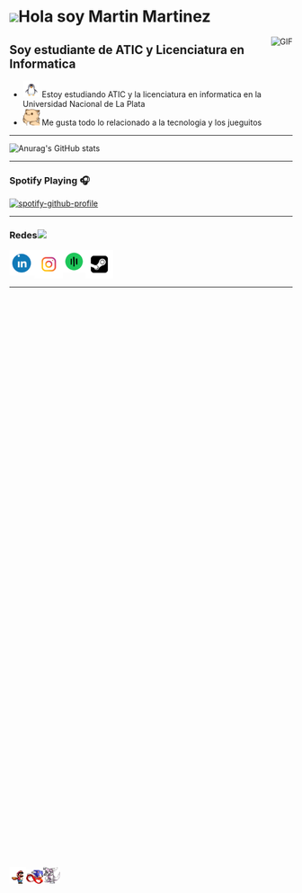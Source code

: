 # <img src="https://media.giphy.com/media/hvRJCLFzcasrR4ia7z/giphy.gif" width="21">Hola soy Martin Martinez

<img align="right" alt="GIF" height="160px" src="https://media.giphy.com/media/du3J3cXyzhj75IOgvA/giphy.gif" />

## Soy estudiante de ATIC y Licenciatura en Informatica   

- <a href="https://gifyu.com/image/SVdsV"><img src="https://github.com/martimartineez/martimartineez/blob/main/penguin.gif" width="30"></a> Estoy estudiando ATIC y la licenciatura en informatica en la Universidad Nacional de La Plata
- <a href="https://gifyu.com/image/SVdNO"><img src="https://github.com/martimartineez/martimartineez/blob/main/hyperkitty.gif" width="30" height="30"></a> Me gusta todo lo relacionado a la tecnologia y los jueguitos 










---

![Anurag's GitHub stats](https://github-readme-stats.vercel.app/api?username=martimartineez&show_icons=true&theme=algolia)

---





### Spotify Playing 🎧


[![spotify-github-profile](https://spotify-github-profile.vercel.app/api/view?uid=hntqme6aln21xygk3s92jwbx6&cover_image=true&theme=default&show_offline=true&background_color=121212&interchange=true)](https://spotify-github-profile.vercel.app/api/view?uid=hntqme6aln21xygk3s92jwbx6&redirect=true)



---

### Redes<a href="https://gifyu.com/image/Zy2f"><img src="https://github.com/milaan9/milaan9/blob/main/Handshake.gif" width="60"></a>


[<img align="left" alt="martimartineez | LinkedIn" width="45" height="45px" src="https://github.com/martimartineez/martimartineez/blob/main/linkdin.gif"/>][linkedin]
[<img align="left" alt="martimartineez | Instagram" width="50" height="50px" src="https://github.com/martimartineez/martimartineez/blob/main/Instagram.gif" />][instagram]
[<img align="left" alt="martimartineez | Spotify"  width="40" height="40px" src="https://github.com/martimartineez/martimartineez/blob/main/Spotify.gif" />][Spotify]
[<img align="left" alt="martimartineez | Steam"  width="50" height="50px" src="https://github.com/martimartineez/martimartineez/blob/main/Steam.gif" />][Steam]


<br />
<br />
<br />

---

<br />
<br />
<br />
<br />
<br />
<br />
<br />
<br />
<br />
<br />
<br />
<br />
<br />
<br />
<br />
<br />
<br />
<br />
<br />
<br />
<br />
<br />
<br />
<br />
<br />
<br />
<br />
<br />
<br />
<br />
<br />
<br />
<br />
<br />
<br />
<br />
<br />
<br />
<br />
<br />
<br />
<br />
<br />
<br />
<br />
<br />
<br />
<br />
<br />
<br />
<br />
<br />
<br />
<br />
<br />
<br />
<br />
<br />
<br />


<a href="https://es.wikipedia.org/wiki/Super_Mario_Bros._3"><img src="https://github.com/martimartineez/martimartineez/blob/main/2d-mario-running.gif" width="30"></a><a href="https://es.wikipedia.org/wiki/Sonic_the_Hedgehog_(videojuego_de_1991)"><img src="https://github.com/martimartineez/martimartineez/blob/main/sonic-the-hedgehog-prey-fnf.gif" width="30"></a><a href="https://es.wikipedia.org/wiki/Pok%C3%A9mon_diamante_y_Pok%C3%A9mon_perla"><img src="https://github.com/martimartineez/martimartineez/blob/main/dialga.gif" width="30">






[instagram]: https://www.instagram.com/martimartineez
[linkedin]: https://www.linkedin.com/in/martimartineez/
[Spotify]: https://open.spotify.com/user/hntqme6aln21xygk3s92jwbx6?si=749202fc8f0b4213
[Steam]: https://steamcommunity.com/id/martimartineez/



